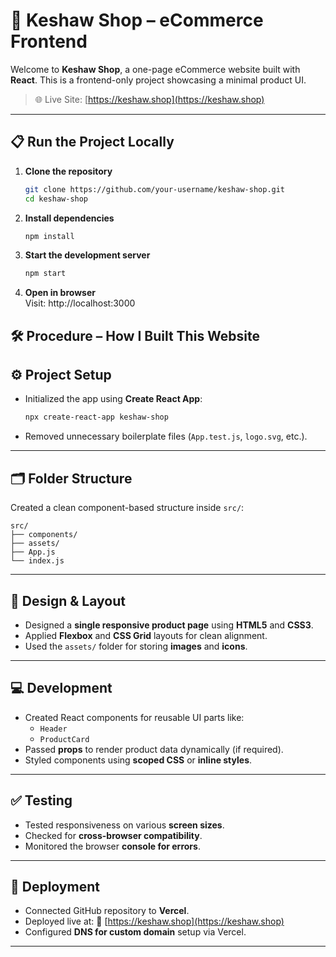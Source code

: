 # **🛒 Keshaw Shop – eCommerce Frontend**

Welcome to **Keshaw Shop**, a one-page eCommerce website built with **React**. This is a frontend-only project showcasing a minimal product UI.

> 🌐 Live Site: [https://keshaw.shop](https://keshaw.shop)

---

## 📋 **Run the Project Locally**

1. **Clone the repository**  
   ```bash
   git clone https://github.com/your-username/keshaw-shop.git
   cd keshaw-shop

2. **Install dependencies**  
   ```bash
   npm install

3. **Start the development server**  
   ```bash
   npm start

4. **Open in browser**  
   Visit: http://localhost:3000


## 🛠️ **Procedure – How I Built This Website**

## ⚙️ **Project Setup**

- Initialized the app using **Create React App**:
  ```bash
  npx create-react-app keshaw-shop
  ```
- Removed unnecessary boilerplate files (`App.test.js`, `logo.svg`, etc.).

---

## 🗂️ **Folder Structure**

Created a clean component-based structure inside `src/`:

```
src/
├── components/
├── assets/
├── App.js
└── index.js
```

---

## 🎨 **Design & Layout**

- Designed a **single responsive product page** using **HTML5** and **CSS3**.
- Applied **Flexbox** and **CSS Grid** layouts for clean alignment.
- Used the `assets/` folder for storing **images** and **icons**.

---

## 💻 **Development**

- Created React components for reusable UI parts like:
  - `Header`
  - `ProductCard`
- Passed **props** to render product data dynamically (if required).
- Styled components using **scoped CSS** or **inline styles**.

---

## ✅ **Testing**

- Tested responsiveness on various **screen sizes**.
- Checked for **cross-browser compatibility**.
- Monitored the browser **console for errors**.

---

## 🚀 **Deployment**

- Connected GitHub repository to **Vercel**.
- Deployed live at: 🔗 [https://keshaw.shop](https://keshaw.shop)
- Configured **DNS for custom domain** setup via Vercel.

---
